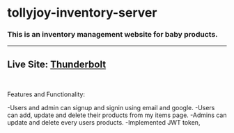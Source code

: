 # tollyjoy-inventory-server

### This is an inventory management website for baby products.

---

## Live Site: [Thunderbolt](https://thunderbolt-9bce9.web.app/)

<br>

Features and Functionality:

-Users and admin can signup and signin using email and google.
-Users can add, update and delete their products from my items page.
-Admins can update and delete every users products.
-Implemented JWT token,
